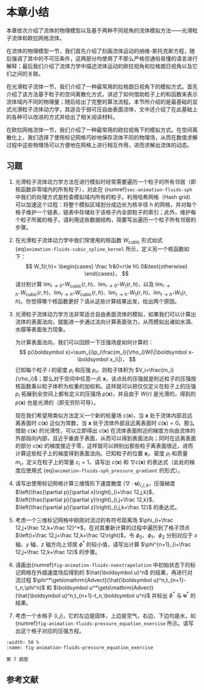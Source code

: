 # 本章小结

本章依次介绍了流体的物理模型以及基于两种不同视角的流体模拟方法——光滑粒子流体和欧拉网格流体。

在流体的物理模型一节，我们首先介绍了刻画流体运动的纳维-斯托克斯方程，随后强调了其中的不可压条件，这两部分均使用了不那么严格但通俗易懂的语言进行解释；最后我们介绍了流体力学中描述流体运动的欧拉视角和拉格朗日视角以及它们之间的关联。

在光滑粒子流体一节，我们介绍了一种最常用的拉格朗日视角下的模拟方式。首先介绍了该方法基于粒子的空间离散化方式，讲述了如何借助粒子上的和函数来表示流体域内不同的物理量；随后给出了完整的算法流程。本节所介绍的是最基础的显式光滑粒子流体动力学，其适合于弱可压自由表面流体，文中还介绍了在此基础上的各种可以改进的方式并给出了相关阅读材料。

在欧拉网格流体一节，我们介绍了一种最常用的欧拉视角下的模拟方式。在空间离散化上，我们选择了使用标记网格巧妙地保存流体不同的物理场，从而在数值求解过程中这些物理场可以方便地在网格上进行相互作用，进而求解出流体的动态。

## 习题

1. 光滑粒子流体动力学方法在进行模拟时经常需要遍历一个粒子的所有邻居（即核函数非零域内的所有粒子），对此在 {numref}`sec-animation-fluids-sph` 中我们的处理方式是检查模拟域内所有的粒子。利用哈希网格（Hash grid）可以加速这个过程：将整个模拟区域划分成边长为核半径 $h$ 的网格，并对每个格子维护一个链表，链表中存储处于该格子内全部粒子的索引；此外，维护每个粒子所属的格子。请利用这些数据结构，简要写出遍历一个粒子所有邻居的步骤。
2. 在光滑粒子流体动力学中我们常使用的核函数 $W_\mathrm{cubic}$ 形式如式 {eq}`animation-fluids-cubic_spline_kernel` 所示，定义另一个核函数如下：
   $$
   W_1(r,h)=
   \begin{cases}
   \frac 1r&0<r\le h\\
   0&\text{otherwise}
   \end{cases}，
   $$
   请分别计算 $\lim_{r\to 0^+}W_\mathrm{cubic}(r,h)$、$\lim_{r\to 0^+}W_1(r,h)$，以及 $\lim_{r\to h^-}W_\mathrm{cubic}(r,h)$、$\lim_{r\to h^+}W_\mathrm{cubic}(r,h)$、$\lim_{r\to h^-}W_1(r,h)$、$\lim_{r\to h^+}W_1(r,h)$。你觉得哪个核函数更好？请从这些计算结果出发，给出两个原因。
3. 光滑粒子流体动力学方法非常适合自由表面流体的模拟，如果我们可以计算出流体的表面法向，就能进一步通过法向计算表面张力，从而模拟出诸如水滴、水膜等表面张力现象。
   
   为计算表面法向，我们可以回顾一下压强场是如何计算的：
   $$
   p(\boldsymbol x)=\sum_{i}p_i\frac{m_i}{\rho_i}W(\|\boldsymbol x-\boldsymbol x_i\|)，
   $$
   已知每个粒子 $i$ 的密度 $\rho_i$ 和压强 $p_i$，则粒子体积为 $V_i=\frac{m_i}{\rho_i}$；那么对于空间中任意一点 $\boldsymbol x$，该点处的压强就是附近粒子的压强按核函数乘以粒子体积为权重的加权和。这样就可以把仅仅定义在粒子上的压强 $p_i$ 拓展到全空间上都有定义的压强场 $p(\boldsymbol x)$，并且由于 $W(r)$ 是光滑的，得到的 $p(\boldsymbol x)$ 也是光滑的（即无穷阶可导）。
   
   现在我们希望用类似方法定义一个新的标量场 $c(\boldsymbol x)$，当 $\boldsymbol x$ 处于流体内部且远离表面时 $c(\boldsymbol x)$ 近似为常数，当 $\boldsymbol x$ 处于流体外部且远离表面时 $c(\boldsymbol x)=0$。那么借助 $c(\boldsymbol x)$ 的光滑性，可以立即得出 $c(\boldsymbol x)$ 在流体表面附近的梯度方向由流体的外部指向内部，且近乎垂直于表面，从而可以得到表面法向；同时在远离表面的部分 $c(\boldsymbol x)$ 的梯度接近于零，这样就可以辨别出那些粒子离表面很近，进而计算这些粒子上的梯度得到表面法向。已知粒子的位置 $\boldsymbol x_i$、密度 $\rho_i$ 和质量 $m_i$，定义在粒子上的常量 $c_i=1$，请写出 $c(\boldsymbol x)$ 和 $\nabla c(\boldsymbol x)$ 的表达式（此处的梯度应使用式 {eq}`animation-fluids-sph_pressure_gradient` 的形式）。
4. 请写出使用标记网格计算三维情形下速度散度 $(\nabla\cdot\boldsymbol u)_{i,j,k}$，压强梯度 $\left(\frac{\partial p}{\partial x}\right)_{i+\frac 12,j,k}$、$\left(\frac{\partial p}{\partial y}\right)_{i,j+\frac 12,k}$、$\left(\frac{\partial p}{\partial z}\right)_{i,j,k+\frac 12}$ 的表达式。
5. 考虑一个三维标记网格中刚刚对流过的有符号距离场 $\phi_{i+\frac 12,j+\frac 12,k+\frac 12}^*$，在对其重新计算的过程中遍历到了格子顶点 $\left(i+\frac 12,j+\frac 12,k+\frac 12\right)$，令 $\phi_0$、$\phi_1$、$\phi_2$ 分别对应于 $x$ 轴、$y$ 轴、$z$ 轴方向上邻居 $\phi^*$ 的较小值，请写出计算 $\phi^{n+1}_{i+\frac 12,j+\frac 12,k+\frac 12}$ 的步骤。
6. 请画出{numref}`fig-animation-fluids-noextrapolation` 中初始状态下的标记网格在外插速度场后得到的 $\hat{\boldsymbol u}^n$ 的结果，再进行对流过程 $\phi^*\gets\mathrm{Advect}(\hat{\boldsymbol u}^n,t_{n+1}-t_n,\phi^n)$ 和 $\boldsymbol u^*\gets\mathrm{Advect}(\hat{\boldsymbol u}^n,t_{n+1}-t_n,\boldsymbol u^n)$ 并标出 $\phi^*$ 与 $\boldsymbol u^*$ 的结果。
7. 考虑一个水格子 $(i,j)$，它的左边是固体，上边是空气，右边、下边均是水，如{numref}`fig-animation-fluids-pressure_equation_exercise` 所示。请写出这个格子对应的压强方程。

```{figure} fig/animation-fluids-pressure_equation_exercise.png
:width: 50 %
:name: fig-animation-fluids-pressure_equation_exercise

第 7 题图
```

## 参考文献

```{bibliography} ref.bib
```